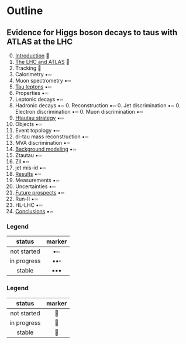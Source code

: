 # Outline

## Evidence for Higgs boson decays to taus with ATLAS at the LHC

0. [Introduction](tex/introduction.tex) :small_red_triangle:
0. [The LHC and ATLAS](tex/)            :small_orange_diamond:
  0. Tracking                           :small_blue_diamond:
  0. Calorimetry                        :black_small_square::white_small_square::white_small_square:
  0. Muon spectrometry                  :black_small_square::white_small_square::white_small_square:
0. [Tau leptons](tex/)                  :black_small_square::white_small_square::white_small_square:
  0. Properties                         :black_small_square::white_small_square::white_small_square:
  0. Leptonic decays                    :black_small_square::white_small_square::white_small_square:
  0. Hadronic decays                    :black_small_square::white_small_square::white_small_square:
    0. Reconstruction                   :black_small_square::white_small_square::white_small_square:
    0. Jet discrimination               :black_small_square::white_small_square::white_small_square:
    0. Electron discrimination          :black_small_square::white_small_square::white_small_square:
    0. Muon discrimination              :black_small_square::white_small_square::white_small_square:
0. [Htautau strategy](tex/)             :black_small_square::white_small_square::white_small_square:
  0. Objects                            :black_small_square::white_small_square::white_small_square:
  0. Event topology                     :black_small_square::white_small_square::white_small_square:
  0. di-tau mass reconstruction         :black_small_square::white_small_square::white_small_square:
  0. MVA discrimination                 :black_small_square::white_small_square::white_small_square:
0. [Background modeling](tex/)          :black_small_square::white_small_square::white_small_square:
  0. Ztautau                            :black_small_square::white_small_square::white_small_square:
  0. Zll                                :black_small_square::white_small_square::white_small_square:
  0. jet mis-id                         :black_small_square::white_small_square::white_small_square:
0. [Results](tex/)                      :black_small_square::white_small_square::white_small_square:
  0. Measurements                       :black_small_square::white_small_square::white_small_square:
  0. Uncertainties                      :black_small_square::white_small_square::white_small_square:
0. [Future prospects](tex/)             :black_small_square::white_small_square::white_small_square:
  0. Run-II                             :black_small_square::white_small_square::white_small_square:
  0. HL-LHC                             :black_small_square::white_small_square::white_small_square:
0. [Conclusions](tex/)                  :black_small_square::white_small_square::white_small_square:

### Legend

| status      | marker             |
|:-----------:|:------------------:|
| not started | :black_small_square::white_small_square::white_small_square: |
| in progress | :black_small_square::black_small_square::white_small_square: |
| stable      | :black_small_square::black_small_square::black_small_square: |

### Legend

| status      | marker             |
|:-----------:|:------------------:|
| not started | :small_red_triangle:   |
| in progress | :small_orange_diamond: |
| stable      | :small_blue_diamond:   |

